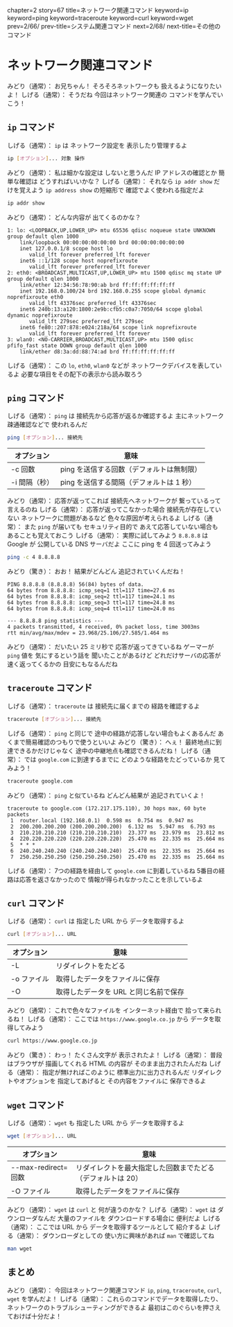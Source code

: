 chapter=2
story=67
title=ネットワーク関連コマンド
keyword=ip
keyword=ping
keyword=traceroute
keyword=curl
keyword=wget
prev=2/66/
prev-title=システム関連コマンド
next=2/68/
next-title=その他のコマンド

# ネットワーク関連コマンド

みどり（通常）：
  お兄ちゃん！
  そろそろネットワークも
  扱えるようになりたいよ！
しげる（通常）：
  そうだね
  今回はネットワーク関連の
  コマンドを学んでいこう！

## `ip` コマンド

しげる（通常）：
  `ip` は
  ネットワーク設定を
  表示したり管理するよ

```bash
ip [オプション]... 対象 操作
```

みどり（通常）：
  私は細かな設定は
  しないと思うんだ
  IP アドレスの確認とか
  簡単な確認は
  どうすればいいかな？
しげる（通常）：
  それなら
  `ip addr show` だけを覚えよう
  `ip address show` の短縮形で
  確認でよく使われる指定だよ

```bash
ip addr show
```

みどり（通常）：
  どんな内容が
  出てくるのかな？

```console
1: lo: <LOOPBACK,UP,LOWER_UP> mtu 65536 qdisc noqueue state UNKNOWN group default qlen 1000
    link/loopback 00:00:00:00:00:00 brd 00:00:00:00:00:00
    inet 127.0.0.1/8 scope host lo
       valid_lft forever preferred_lft forever
    inet6 ::1/128 scope host noprefixroute
       valid_lft forever preferred_lft forever
2: eth0: <BROADCAST,MULTICAST,UP,LOWER_UP> mtu 1500 qdisc mq state UP group default qlen 1000
    link/ether 12:34:56:78:90:ab brd ff:ff:ff:ff:ff:ff
    inet 192.168.0.100/24 brd 192.168.0.255 scope global dynamic noprefixroute eth0
       valid_lft 43376sec preferred_lft 43376sec
    inet6 240b:13:a120:1800:2e9b:cfb5:c0a7:7050/64 scope global dynamic noprefixroute
       valid_lft 279sec preferred_lft 279sec
    inet6 fe80::207:878:e024:218a/64 scope link noprefixroute
       valid_lft forever preferred_lft forever
3: wlan0: <NO-CARRIER,BROADCAST,MULTICAST,UP> mtu 1500 qdisc pfifo_fast state DOWN group default qlen 1000
    link/ether d8:3a:dd:88:74:ad brd ff:ff:ff:ff:ff:ff
```

しげる（通常）：
  この `lo`, `eth0`, `wlan0` などが
  ネットワークデバイスを表しているよ
  必要な項目をその配下の表示から読み取ろう

## `ping` コマンド

しげる（通常）：
  `ping` は
  接続先から応答が返るか確認するよ
  主にネットワーク疎通確認などで
  使われるんだ

```bash
ping [オプション]... 接続先
```

オプション    | 意味
------------- | ----
-c 回数       | ping を送信する回数（デフォルトは無制限）
-i 間隔（秒） | ping を送信する間隔（デフォルトは 1 秒）

みどり（通常）：
  応答が返ってこれば
  接続先へネットワークが
  繋っているって言えるのね
しげる（通常）：
  応答が返ってこなかった場合
  接続先が存在していない
  ネットワークに問題があるなど
  色々な原因が考えられるよ
しげる（通常）：
  また `ping` が届いても
  セキュリティ目的で
  あえて応答していない場合も
  あることも覚えておこう
しげる（通常）：
  実際に試してみよう
  `8.8.8.8` は Google が
  公開している DNS サーバだよ
  ここに ping を 4 回送ってみよう

```bash
ping -c 4 8.8.8.8
```

みどり（驚き）：
  おお！
  結果がどんどん
  追記されていくんだね！

```console
PING 8.8.8.8 (8.8.8.8) 56(84) bytes of data.
64 bytes from 8.8.8.8: icmp_seq=1 ttl=117 time=27.6 ms
64 bytes from 8.8.8.8: icmp_seq=2 ttl=117 time=24.1 ms
64 bytes from 8.8.8.8: icmp_seq=3 ttl=117 time=24.8 ms
64 bytes from 8.8.8.8: icmp_seq=4 ttl=117 time=24.0 ms

--- 8.8.8.8 ping statistics ---
4 packets transmitted, 4 received, 0% packet loss, time 3003ms
rtt min/avg/max/mdev = 23.968/25.106/27.585/1.464 ms
```

みどり（通常）：
  だいたい 25 ミリ秒で
  応答が返ってきているね
  ゲーマーが `ping` 値を
  気にするという話を
  聞いたことがあるけど
  どれだけサーバの応答が
  速く返ってくるかの
  目安にもなるんだね

## `traceroute` コマンド

しげる（通常）：
  `traceroute` は
  接続先に届くまでの
  経路を確認するよ

```bash
traceroute [オプション]... 接続先
```

しげる（通常）：
  `ping` と同じで
  途中の経路が応答しない場合もよくあるんだ
  あくまで簡易確認のつもりで使うといいよ
みどり（驚き）：
  へぇ！
  最終地点に到達できるかだけじゃなく
  途中の中継地点も確認できるんだね！
しげる（通常）：
  では `google.com` に到達するまでに
  どのような経路をたどっているか
  見てみよう！

```bash
traceroute google.com
```

みどり（通常）：
  `ping` と似ているね
  どんどん結果が
  追記されていくよ！

```console
traceroute to google.com (172.217.175.110), 30 hops max, 60 byte packets
 1  router.local (192.168.0.1)  0.598 ms  0.754 ms  0.947 ms
 2  200.200.200.200 (200.200.200.200)  6.132 ms  5.947 ms  6.793 ms
 3  210.210.210.210 (210.210.210.210)  23.377 ms  23.979 ms  23.812 ms
 4  220.220.220.220 (220.220.220.220)  25.470 ms  22.335 ms  25.664 ms
 5  * * *
 6  240.240.240.240 (240.240.240.240)  25.470 ms  22.335 ms  25.664 ms
 7  250.250.250.250 (250.250.250.250)  25.470 ms  22.335 ms  25.664 ms
```

しげる（通常）：
  7つの経路を経由して
   `google.com` に到着しているね
  5番目の経路は応答を返さなかったので
  情報が得られなかったことを示しているよ

## `curl` コマンド

しげる（通常）：
  `curl` は
  指定した URL から
  データを取得するよ

```bash
curl [オプション]... URL
```

オプション  | 意味
----------- | ----
-L          | リダイレクトをたどる
-o ファイル | 取得したデータをファイルに保存
-O          | 取得したデータを URL と同じ名前で保存

みどり（通常）：
  これで色々なファイルを
  インターネット経由で
  拾って来られるね！
しげる（通常）：
  ここでは
  `https://www.google.co.jp` から
  データを取得してみよう

```bash
curl https://www.google.co.jp
```

みどり（驚き）：
  わっ！
  たくさん文字が
  表示されたよ！
しげる（通常）：
  普段はブラウザが
  描画してくれる HTML の内容が
  そのまま出力されたんだね
しげる（通常）：
  指定が無ければこのように
  標準出力に出力されるんだ
  リダイレクトやオプションを
  指定してあげると
  その内容をファイルに
  保存できるよ

## `wget` コマンド

しげる（通常）：
  `wget` も
  指定した URL から
  データを取得するよ

```bash
wget [オプション]... URL
```

オプション          | 意味
------------------- | ----
--max-redirect=回数 | リダイレクトを最大指定した回数までたどる（デフォルトは 20）
-O ファイル         | 取得したデータをファイルに保存

みどり（通常）：
  `wget` は `curl` と
  何が違うのかな？
しげる（通常）：
  `wget` は
  ダウンローダなんだ
  大量のファイルを
  ダウンロードする場合に
  便利だよ
しげる（通常）：
  ここでは URL から
  データを取得するツールとして
  紹介するよ
しげる（通常）：
  ダウンローダとしての
  使い方に興味があれば
  `man` で確認してね

```bash
man wget
```

## まとめ

みどり（通常）：
  今回はネットワーク関連コマンド
  `ip`, `ping`, `traceroute`, `curl`, `wget`
  を学んだよ！
しげる（通常）：
  これらのコマンドでデータを取得したり、
  ネットワークのトラブルシューティングができるよ
  最初はこのぐらいを押さえておけば十分だよ！

